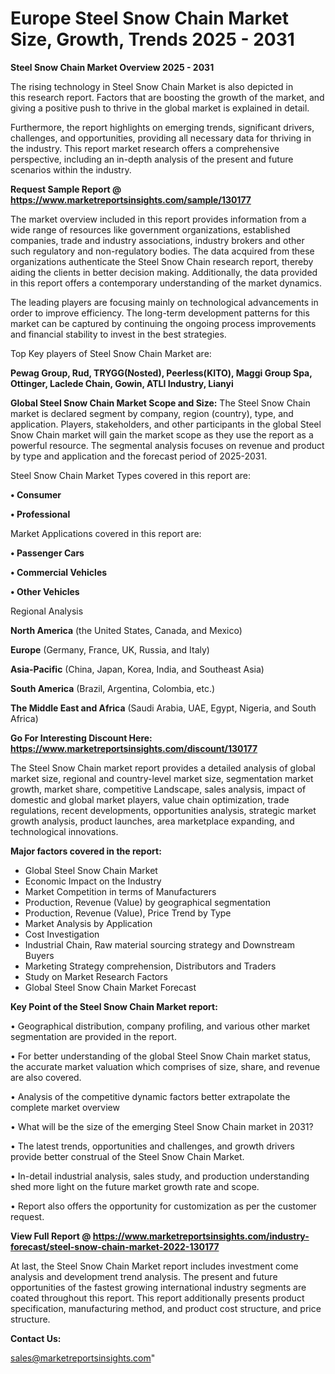# Europe Steel Snow Chain Market Size, Growth, Trends 2025 - 2031

<Strong> Steel Snow Chain Market Overview 2025 - 2031</strong>

The rising technology in Steel Snow Chain Market is also depicted in this research report. Factors that are boosting the growth of the market, and giving a positive push to thrive in the global market is explained in detail.

Furthermore, the report highlights on emerging trends, significant drivers, challenges, and opportunities, providing all necessary data for thriving in the industry. This report market research offers a comprehensive perspective, including an in-depth analysis of the present and future scenarios within the industry.

<strong>Request Sample Report @ <a href=https://www.marketreportsinsights.com/sample/130177>https://www.marketreportsinsights.com/sample/130177</a></strong>

The market overview included in this report provides information from a wide range of resources like government organizations, established companies, trade and industry associations, industry brokers and other such regulatory and non-regulatory bodies. The data acquired from these organizations authenticate the Steel Snow Chain research report, thereby aiding the clients in better decision making. Additionally, the data provided in this report offers a contemporary understanding of the market dynamics.

The leading players are focusing mainly on technological advancements in order to improve efficiency. The long-term development patterns for this market can be captured by continuing the ongoing process improvements and financial stability to invest in the best strategies.

Top Key players of Steel Snow Chain Market are:

<strong>Pewag Group, Rud, TRYGG(Nosted), Peerless(KITO), Maggi Group Spa, Ottinger, Laclede Chain, Gowin, ATLI Industry, Lianyi</strong>

<strong><b>Global Steel Snow Chain Market Scope and Size:</b></strong>
The Steel Snow Chain market is declared segment by company, region (country), type, and application. Players, stakeholders, and other participants in the global Steel Snow Chain market will gain the market scope as they use the report as a powerful resource. The segmental analysis focuses on revenue and product by type and application and the forecast period of 2025-2031.

Steel Snow Chain Market Types covered in this report are:

<strong>• Consumer

• Professional</strong>

Market Applications covered in this report are:

<strong>• Passenger Cars

• Commercial Vehicles

• Other Vehicles</strong> 

Regional Analysis

<strong>North America</strong> (the United States, Canada, and Mexico)

<strong>Europe</strong> (Germany, France, UK, Russia, and Italy)

<strong>Asia-Pacific</strong> (China, Japan, Korea, India, and Southeast Asia)

<strong>South America</strong> (Brazil, Argentina, Colombia, etc.)

<strong>The Middle East and Africa</strong> (Saudi Arabia, UAE, Egypt, Nigeria, and South Africa)

<strong>Go For Interesting Discount Here: <a href=https://www.marketreportsinsights.com/discount/130177>https://www.marketreportsinsights.com/discount/130177</a></strong>

The Steel Snow Chain market report provides a detailed analysis of global market size, regional and country-level market size, segmentation market growth, market share, competitive Landscape, sales analysis, impact of domestic and global market players, value chain optimization, trade regulations, recent developments, opportunities analysis, strategic market growth analysis, product launches, area marketplace expanding, and technological innovations.

<strong><b>Major factors covered in the report:</b></strong>
<ul>
  <li>Global Steel Snow Chain Market </li>
  <li>Economic Impact on the Industry</li>
  <li>Market Competition in terms of Manufacturers</li>
  <li>Production, Revenue (Value) by geographical segmentation</li>
  <li>Production, Revenue (Value), Price Trend by Type</li>
  <li>Market Analysis by Application</li>
  <li>Cost Investigation</li>
  <li>Industrial Chain, Raw material sourcing strategy and Downstream Buyers</li>
  <li>Marketing Strategy comprehension, Distributors and Traders</li>
  <li>Study on Market Research Factors</li>
  <li>Global Steel Snow Chain Market Forecast</li>
</ul>

<strong><b>Key Point of the Steel Snow Chain Market report:</b></strong>

• Geographical distribution, company profiling, and various other market segmentation are provided in the report.

• For better understanding of the global Steel Snow Chain market status, the accurate market valuation which comprises of size, share, and revenue are also covered.

• Analysis of the competitive dynamic factors better extrapolate the complete market overview

• What will be the size of the emerging Steel Snow Chain market in 2031?

• The latest trends, opportunities and challenges, and growth drivers provide better construal of the Steel Snow Chain Market.

• In-detail industrial analysis, sales study, and production understanding shed more light on the future market growth rate and scope.

• Report also offers the opportunity for customization as per the customer request.

<strong><b>View Full Report @ <a href=https://www.marketreportsinsights.com/industry-forecast/steel-snow-chain-market-2022-130177>https://www.marketreportsinsights.com/industry-forecast/steel-snow-chain-market-2022-130177</a></b></strong>


At last, the Steel Snow Chain Market report includes investment come analysis and development trend analysis. The present and future opportunities of the fastest growing international industry segments are coated throughout this report. This report additionally presents product specification, manufacturing method, and product cost structure, and price structure.

<strong>Contact Us:</strong>

sales@marketreportsinsights.com"
